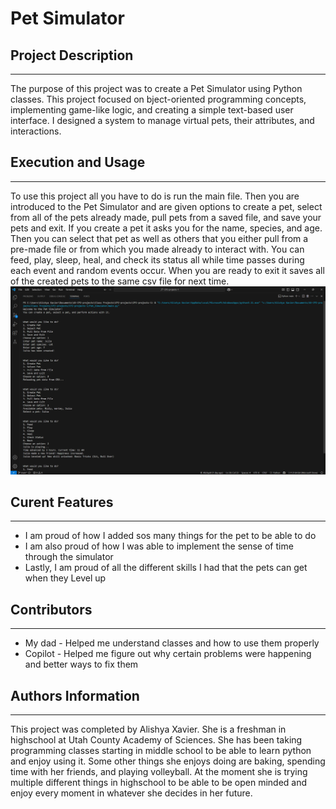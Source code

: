 # Pet Simulator

## Project Description
---
The purpose of this project was to create a Pet Simulator using Python classes. This project focused on bject-oriented programming concepts, implementing game-like logic, and creating a simple text-based user interface. I designed a system to manage virtual pets, their attributes, and interactions.
 

## Execution and Usage
---
To use this project all you have to do is run the main file. Then you are introduced to the Pet Simulator and are given options to create a pet, select from all of the pets already made, pull pets from a saved file, and save your pets and exit. If you create a pet it asks you for the name, species, and age. Then you can select that pet as well as others that you either pull from a pre-made file or from which you made already to interact with. You can feed, play, sleep, heal, and check its status all while time passes during each event and random events occur. When you are ready to exit it saves all of the created pets to the same csv file for next time.
![image](./image/pet_sim.png)  


## Curent Features
---
+ I am proud of how I added sos many things for the pet to be able to do
+ I am also proud of how I was able to implement the sense of time through the simulator 
+ Lastly, I am proud of all the different skills I had that the pets can get when they Level up 


## Contributors
---
+ My dad - Helped me understand classes and how to use them properly 
+ Copilot - Helped me figure out why certain problems were happening and better ways to fix them 

## Authors Information
---
This project was completed by Alishya Xavier. She is a freshman in highschool at Utah County Academy of Sciences. She has been taking programming classes starting in middle school to be able to learn python and enjoy using it. Some other things she enjoys doing are baking, spending time with her friends, and playing volleyball. At the moment she is trying multiple different things in highschool to be able to be open minded and enjoy every moment in whatever she decides in her future. 
